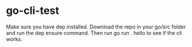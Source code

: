 # go-cli-test

Make sure you have dep installed.  Download the repo in your go/src folder and run the dep ensure command.
Then run go run . hello to see if the cli works.
